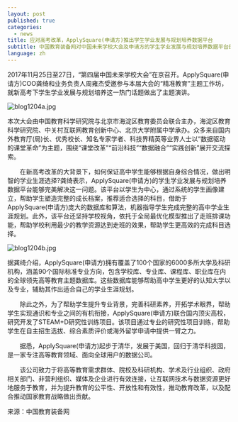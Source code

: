 ```yaml
---
layout: post
published: true
categories:
  - news
title: 应对高考改革，ApplySquare(申请方)推出学生学业发展与规划培养数据平台
subtitle: 中国教育装备网对中国未来学校大会及申请方的学生学业发展与规划培养数据平台的报道
language: zh
---
```

2017年11月25日至27日，“第四届中国未来学校大会”在京召开。ApplySquare(申请方)COO龚绮和业务负责人周雍杰受邀参与本届大会的“精准教育”主题工作坊，就新高考下学生学业发展与规划培养这一热门话题做出了主题演讲。

![blog1204a.jpg]({{site.baseurl}}/image/blog1204a.jpg)

本次大会由中国教育科学研究院与北京市海淀区教育委员会联合主办，海淀区教育科学研究院、中关村互联网教育创新中心、北京大学附属中学承办。众多来自国内外教育厅(局)长、优秀校长、知名专家学者、科技界精英等业界人士以“数据驱动的课堂革命”为主题，围绕“课堂改革”“前沿科技”“数据融合”“实践创新”展开交流探索。

　　在新高考改革的大背景下，如何保证高中学生能够根据自身综合情况，做出明智的学业生涯选择?龚绮表示，ApplySquare(申请方)的学生学业发展与规划培养数据平台能够完美解决这一问题。该平台以学生为中心，通过系统的学生画像建立，帮助学生塑造完整的成长档案，推荐适合选择的科目，借助于ApplySquare(申请方)庞大的数据库和算法，机器指导学生完成完整的高中学业生涯规划。此外，该平台还坚持学校视角，依托于全局最优化模型推出了走班排课功能，帮助学校利用最少的教学资源达到走班的效果，帮助学生更高效的完成科目选择。
  
![blog1204b.jpg]({{site.baseurl}}/image/blog1204b.jpg)

 
  据龚绮介绍，ApplySquare(申请方)拥有覆盖了100个国家的6000多所大学及科研机构，涵盖90个国际标准专业方向，包含学校库、专业库、课程库、职业库在内的全球领先高等教育主题数据库。这些数据库能够帮助高中学生更好的认知大学以及专业，辅助其作出适合自己的学业生涯规划。

　　除此之外，为了帮助学生提升专业背景，完善科研素养，开拓学术眼界，帮助学生实现通识和专业之间的有机衔接，ApplySquare(申请方)联合国内顶尖高校，研究开发了STEAM+D研究性训练项目。该项目通过专业的研究性项目训练，帮助学生在自主招生选拔、综合素质评价或海外留学申请中提供一臂之力。

　　据悉，ApplySquare(申请方)起步于清华，发展于美国，回归于清华科技园， 是一家专注高等教育领域、面向全球用户的数据公司。

　　该公司致力于将高等教育需求群体、院校及科研机构、学术及行业组织、政府相关部门、非营利组织、媒体及企业进行有效连接，让互联网技术与数据资源更好地服务于教育，并为提升教育的公平性、开放性和有效性，推动教育改革，以及配合推动国家教育战略做出贡献。
  
  

来源：中国教育装备网
